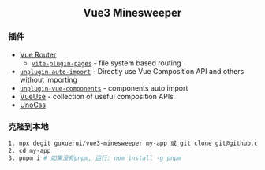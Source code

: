 <h2 align="center">Vue3 Minesweeper</h2>

### 插件

- [Vue Router](https://github.com/vuejs/vue-router)
  - [`vite-plugin-pages`](https://github.com/hannoeru/vite-plugin-pages) - file system based routing
- [`unplugin-auto-import`](https://github.com/antfu/unplugin-auto-import) - Directly use Vue Composition API and others without importing
- [`unplugin-vue-components`](https://github.com/antfu/unplugin-vue-components) - components auto import
- [VueUse](https://github.com/antfu/vueuse) - collection of useful composition APIs
- [UnoCss](https://github.com/unocss/unocss)

### 克隆到本地

```bash
1. npx degit guxuerui/vue3-minesweeper my-app 或 git clone git@github.com:guxuerui/vue3-minesweeper.git
2. cd my-app
3. pnpm i # 如果没有pnpm, 运行: npm install -g pnpm
```
